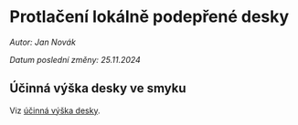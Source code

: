 # Protlačení lokálně podepřené desky
_Autor: Jan Novák_

_Datum poslední změny: 25.11.2024_

## Účinná výška desky ve smyku
Viz [účinná výška desky](../obecne/ucinna_vyska.md#ucinna-vyska-desky).